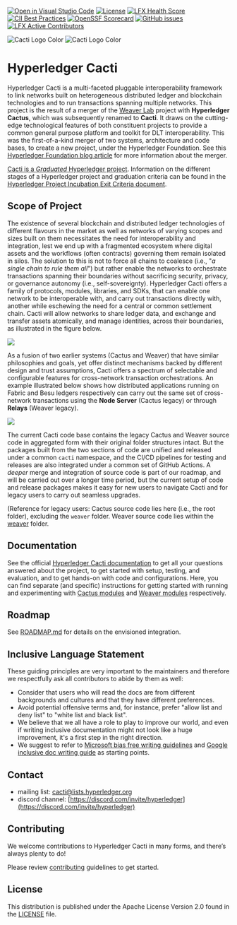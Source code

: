  [![Open in Visual Studio Code](https://img.shields.io/static/v1?logo=visualstudiocode&label=&message=Open%20in%20Visual%20Studio%20Code&labelColor=2c2c32&color=007acc&logoColor=007acc)](https://vscode.dev/github/hyperledger-cacti/cacti)
 [![License](https://img.shields.io/github/license/hyperledger-cacti/cacti)](https://opensource.org/licenses/Apache-2.0) [![LFX Health Score](https://insights.linuxfoundation.org/api/badge/health-score?project=cacti)](https://insights.linuxfoundation.org/project/cacti) [![CII Best Practices](https://bestpractices.coreinfrastructure.org/projects/4089/badge)](https://bestpractices.coreinfrastructure.org/projects/4089)
 [![OpenSSF Scorecard](https://api.scorecard.dev/projects/github.com/hyperledger-cacti/cacti/badge)](https://scorecard.dev/viewer/?uri=github.com/hyperledger-cacti/cacti)
 [![GitHub issues](https://img.shields.io/github/issues/hyperledger-cacti/cacti)](https://github.com/hyperledger-cacti/cacti/issues)
[![LFX Active Contributors](https://insights.linuxfoundation.org/api/badge/active-contributors?project=cacti)](https://insights.linuxfoundation.org/project/cacti)

![Cacti Logo Color](./images/HL_Cacti_Logo_Color.png#gh-light-mode-only)
![Cacti Logo Color](./images/HL_Cacti_Logo_Colorreverse.svg#gh-dark-mode-only)

# Hyperledger Cacti

Hyperledger Cacti is a multi-faceted pluggable interoperability framework to link networks built on heterogeneous distributed ledger and blockchain technologies and to run transactions spanning multiple networks. This project is the result of a merger of the [Weaver Lab](https://github.com/hyperledger-labs/weaver-dlt-interoperability) project with **Hyperledger Cactus**, which was subsequently renamed to **Cacti**. It draws on the cutting-edge technological features of both constituent projects to provide a common general purpose platform and toolkit for DLT interoperability. This was the first-of-a-kind merger of two systems, architecture and code bases, to create a new project, under the Hyperledger Foundation. See this [Hyperledger Foundation blog article](https://www.hyperledger.org/blog/2022/11/07/introducing-hyperledger-cacti-a-multi-faceted-pluggable-interoperability-framework) for more information about the merger.

[Cacti is a _Graduated_ Hyperledger project](https://www.hyperledger.org/blog/hyperledger-cacti-a-general-purpose-modular-interoperability-framework-moves-to-graduated-status). Information on the different stages of a Hyperledger project and graduation criteria can be found in
the [Hyperledger Project Incubation Exit Criteria document](https://wiki.hyperledger.org/display/TSC/Project+Incubation+Exit+Criteria).

## Scope of Project

The existence of several blockchain and distributed ledger technologies of different flavours in the market as well as networks of varying scopes and sizes built on them necessitates the need for interoperability and integration, lest we end up with a fragmented ecosystem where digital assets and the workflows (often contracts) governing them remain isolated in silos. The solution to this is not to force all chains to coalesce (i.e., "*a single chain to rule them all*") but rather enable the networks to orchestrate transactions spanning their boundaries without sacrificing security, privacy, or governance autonomy (i.e., self-sovereignty). Hyperledger Cacti offers a family of protocols, modules, libraries, and SDKs, that can enable one network to be interoperable with, and carry out transactions directly with, another while eschewing the need for a central or common settlement chain. Cacti will allow networks to share ledger data, and exchange and transfer assets atomically, and manage identities, across their boundaries, as illustrated in the figure below.

<img src="./images/cacti-vision.png">

As a fusion of two earlier systems (Cactus and Weaver) that have similar philosophies and goals, yet offer distinct mechanisms backed by different design and trust assumptions, Cacti offers a spectrum of selectable and configurable features for cross-network transaction orchestrations. An example illustrated below shows how distributed applications running on Fabric and Besu ledgers respectively can carry out the same set of cross-network transactions using the **Node Server** (Cactus legacy) or through **Relays** (Weaver legacy).

<img src="./images/tx-orchestration-modes.png">

The current Cacti code base contains the legacy Cactus and Weaver source code in aggregated form with their original folder structures intact. But the packages built from the two sections of code are unified and released under a common `cacti` namespace, and the CI/CD pipelines for testing and releases are also integrated under a common set of GitHub Actions. A _deeper_ merge and integration of source code is part of our roadmap, and will be carried out over a longer time period, but the current setup of code and release packages makes it easy for new users to navigate Cacti and for legacy users to carry out seamless upgrades.

(Reference for legacy users: Cactus source code lies here (i.e., the root folder), excluding the `weaver` folder. Weaver source code lies within the [weaver](./weaver/) folder.

## Documentation

See the official [Hyperledger Cacti documentation](https://hyperledger-cacti.github.io/cacti/) to get all your questions answered about the project, to get started with setup, testing, and evaluation, and to get hands-on with code and configurations. Here, you can find separate (and specific) instructions for getting started with running and experimenting with [Cactus modules](https://hyperledger-cacti.github.io/cacti/cactus/introduction/) and [Weaver modules](https://hyperledger-cacti.github.io/cacti/weaver/introduction/) respectively.

## Roadmap

See [ROADMAP.md](./ROADMAP.md) for details on the envisioned integration.

## Inclusive Language Statement

These guiding principles are very important to the maintainers and therefore
we respectfully ask all contributors to abide by them as well:

- Consider that users who will read the docs are from different backgrounds and
cultures and that they have different preferences.
- Avoid potential offensive terms and, for instance, prefer "allow list and
deny list" to "white list and black list".
- We believe that we all have a role to play to improve our world, and even if
writing inclusive documentation might not look like a huge improvement, it's a
first step in the right direction.
- We suggest to refer to
[Microsoft bias free writing guidelines](https://docs.microsoft.com/en-us/style-guide/bias-free-communication)
and
[Google inclusive doc writing guide](https://developers.google.com/style/inclusive-documentation)
as starting points.

## Contact
* mailing list: [cacti@lists.hyperledger.org](mailto:cacti@lists.hyperledger.org)
* discord channel: [https://discord.com/invite/hyperledger](https://discord.com/invite/hyperledger)

## Contributing
We welcome contributions to Hyperledger Cacti in many forms, and there’s always plenty to do!

Please review [contributing](/CONTRIBUTING.md) guidelines to get started.

## License
This distribution is published under the Apache License Version 2.0 found in the [LICENSE](/LICENSE) file.
